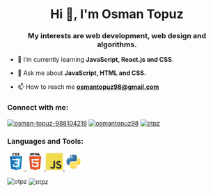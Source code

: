 <h1 align="center">Hi 👋, I'm Osman Topuz</h1>
<h3 align="center">My interests are web development, web design and algorithms.</h3>

- 🌱 I’m currently learning **JavaScript, React.js and CSS**.

- 💬 Ask me about **JavaScript, HTML and CSS.**

- 📫 How to reach me **osmantopuz98@gmail.com**

<h3 align="left">Connect with me:</h3>
<p align="left">
<a href="https://linkedin.com/in/osman-topuz-988104218" target="blank"><img align="center" src="https://raw.githubusercontent.com/rahuldkjain/github-profile-readme-generator/master/src/images/icons/Social/linked-in-alt.svg" alt="osman-topuz-988104218" height="30" width="40" /></a>
<a href="https://www.hackerrank.com/osmantopuz98" target="blank"><img align="center" src="https://raw.githubusercontent.com/rahuldkjain/github-profile-readme-generator/master/src/images/icons/Social/hackerrank.svg" alt="osmantopuz98" height="30" width="40" /></a>
<a href="https://www.leetcode.com/otpz" target="blank"><img align="center" src="https://raw.githubusercontent.com/rahuldkjain/github-profile-readme-generator/master/src/images/icons/Social/leet-code.svg" alt="otpz" height="30" width="40" /></a>
</p>

<h3 align="left">Languages and Tools:</h3>
<p align="left"> <a href="https://www.w3schools.com/css/" target="_blank" rel="noreferrer"> <img src="https://raw.githubusercontent.com/devicons/devicon/master/icons/css3/css3-original-wordmark.svg" alt="css3" width="40" height="40"/> </a> <a href="https://www.w3.org/html/" target="_blank" rel="noreferrer"> <img src="https://raw.githubusercontent.com/devicons/devicon/master/icons/html5/html5-original-wordmark.svg" alt="html5" width="40" height="40"/> </a> <a href="https://developer.mozilla.org/en-US/docs/Web/JavaScript" target="_blank" rel="noreferrer"> <img src="https://raw.githubusercontent.com/devicons/devicon/master/icons/javascript/javascript-original.svg" alt="javascript" width="40" height="40"/> </a> <a href="https://www.python.org" target="_blank" rel="noreferrer"> <img src="https://raw.githubusercontent.com/devicons/devicon/master/icons/python/python-original.svg" alt="python" width="40" height="40"/> </a> </p>

<p><img align="left" src="https://github-readme-stats.vercel.app/api/top-langs?username=otpz&show_icons=true&locale=en&layout=compact" alt="otpz" /></p>
<p>&nbsp;<img align="center" src="https://github-readme-stats.vercel.app/api?username=otpz&show_icons=true&locale=en" alt="otpz" /></p>
